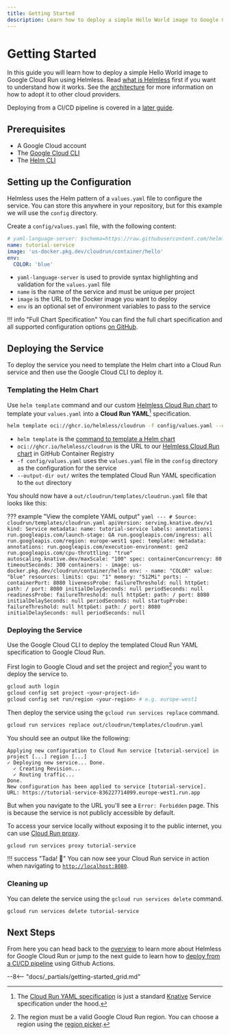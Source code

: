 ```yaml
---
title: Getting Started
description: Learn how to deploy a simple Hello World image to Google Cloud Run using Helmless.
---
```


# Getting Started

In this guide you will learn how to deploy a simple Hello World image to Google Cloud Run using Helmless. Read [what is Helmless](/what-is-helmless) first if you want to understand how it works. See the [architecture](/architecture) for more information on how to adopt it to other cloud providers.

Deploying from a CI/CD pipeline is covered in a [later guide](./ci-cd.md). 

## Prerequisites

- A Google Cloud account
- The [Google Cloud CLI](https://cloud.google.com/sdk/docs/install)
- The [Helm CLI](https://helm.sh/docs/intro/install/)

## Setting up the Configuration

Helmless uses the Helm pattern of a `values.yaml` file to configure the service. You can store this anywhere in your repository, but for this example we will use the `config` directory.

Create a `config/values.yaml` file, with the following content:

```yaml
# yaml-language-server: $schema=https://raw.githubusercontent.com/helmless/cloudrun/main/values.schema.json
name: tutorial-service
image: 'us-docker.pkg.dev/cloudrun/container/hello'
env:
  COLOR: 'blue'
```

- `yaml-language-server` is used to provide syntax highlighting and validation for the `values.yaml` file
- `name` is the name of the service and must be unique per project
- `image` is the URL to the Docker image you want to deploy
- `env` is an optional set of environment variables to pass to the service

!!! info "Full Chart Specification"
    You can find the full chart specification and all supported configuration options [on GitHub][chart].

## Deploying the Service

To deploy the service you need to template the Helm chart into a Cloud Run service and then use the Google Cloud CLI to deploy it.

### Templating the Helm Chart

Use `helm template` command and our custom [Helmless Cloud Run chart][chart] to template your `values.yaml` into a **Cloud Run YAML**[^1] specification.

```sh
helm template oci://ghcr.io/helmless/cloudrun -f config/values.yaml --output-dir out/
```

- `helm template` is the [command to template a Helm chart](https://helm.sh/docs/helm/helm_template/)
- `oci://ghcr.io/helmless/cloudrun` is the URL to our [Helmless Cloud Run chart][chart] in GitHub Container Registry
- `-f config/values.yaml` uses the `values.yaml` file in the `config` directory as the configuration for the service
- `--output-dir out/` writes the templated Cloud Run YAML specification to the `out` directory

You should now have a `out/cloudrun/templates/cloudrun.yaml` file that looks like this:

??? example "View the complete YAML output"
    ```yaml
    ---
    # Source: cloudrun/templates/cloudrun.yaml
    apiVersion: serving.knative.dev/v1
    kind: Service
    metadata:
        name: tutorial-service
        labels:
        annotations:
          run.googleapis.com/launch-stage: GA
          run.googleapis.com/ingress: all
          run.googleapis.com/region: europe-west1
      spec:
        template:
          metadata:
            annotations:
              run.googleapis.com/execution-environment: gen2
              run.googleapis.com/cpu-throttling: "true"
              autoscaling.knative.dev/maxScale: "100"
          spec:
            containerConcurrency: 80
            timeoutSeconds: 300
            containers:
              - image: us-docker.pkg.dev/cloudrun/container/hello
                env:
                  - name: "COLOR"
                    value: "blue"
                resources:
                  limits:
                    cpu: "1"
                    memory: "512Mi"
                ports:
                  - containerPort: 8080
                livenessProbe:
                  failureThreshold: null
                  httpGet:
                    path: /
                    port: 8080
                  initialDelaySeconds: null
                  periodSeconds: null
                readinessProbe:
                  failureThreshold: null
                  httpGet:
                    path: /
                    port: 8080
                  initialDelaySeconds: null
                  periodSeconds: null
                startupProbe:
                  failureThreshold: null
                  httpGet:
                    path: /
                    port: 8080
                  initialDelaySeconds: null
                  periodSeconds: null
    ```

### Deploying the Service

Use the Google Cloud CLI to deploy the templated Cloud Run YAML specification to Google Cloud Run.

First login to Google Cloud and set the project and region[^2] you want to deploy the service to.

```sh
gcloud auth login
gcloud config set project <your-project-id>
gcloud config set run/region <your-region> # e.g. europe-west1
```

Then deploy the service using the `gcloud run services replace` command.

```sh
gcloud run services replace out/cloudrun/templates/cloudrun.yaml
```

You should see an output like the following:

```text
Applying new configuration to Cloud Run service [tutorial-service] in project [...] region [...]
✓ Deploying new service... Done.
  ✓ Creating Revision...
  ✓ Routing traffic...
Done.
New configuration has been applied to service [tutorial-service].
URL: https://tutorial-service-836227714099.europe-west1.run.app
```

But when you navigate to the URL you'll see a `Error: Forbidden` page. This is because the service is not publicly accessible by default.

To access your service locally without exposing it to the public internet, you can use [Cloud Run proxy](https://cloud.google.com/run/docs/authenticating/developers).

```sh
gcloud run services proxy tutorial-service
```

!!! success "Tada! 🥳"
    You can now see your Cloud Run service in action when navigating to [`http://localhost:8080`](http://localhost:8080).

### Cleaning up

You can delete the service using the `gcloud run services delete` command.

```sh
gcloud run services delete tutorial-service
```

## Next Steps

From here you can head back to the [overview](/what-is-helmless) to learn more about Helmless for Google Cloud Run or jump to the next guide to learn how to [deploy from a CI/CD pipeline](ci-cd.md) using Github Actions.


--8<-- "docs/_partials/getting-started_grid.md"


[^1]: The [Cloud Run YAML specification](https://cloud.google.com/run/docs/reference/yaml/v1) is just a standard [Knative](https://knative.dev/) Service specification under the hood.
[^2]: The region must be a valid Google Cloud Run region. You can choose a region using the [region picker](https://cloud.withgoogle.com/region-picker/).

[chart]: https://github.com/helmless/google-cloudrun-chart
